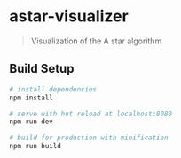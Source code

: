 # astar-visualizer

> Visualization of the A star algorithm

## Build Setup

``` bash
# install dependencies
npm install

# serve with hot reload at localhost:8080
npm run dev

# build for production with minification
npm run build
```

